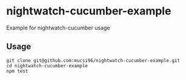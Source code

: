 # nightwatch-cucumber-example
Example for nightwatch-cucumber usage

## Usage

```
git clone git@github.com:mucsi96/nightwatch-cucumber-example.git
cd nightwatch-cucumber-example
npm test
```
